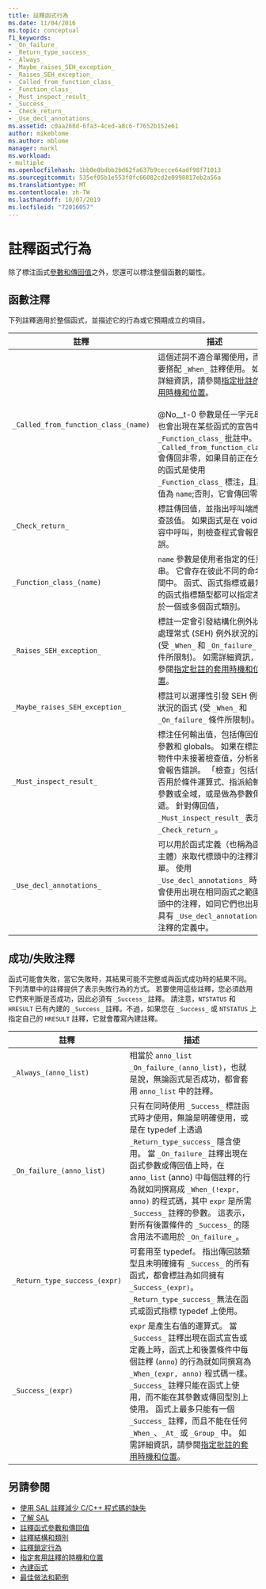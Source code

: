 ```yaml
---
title: 註釋函式行為
ms.date: 11/04/2016
ms.topic: conceptual
f1_keywords:
- _On_failure_
- _Return_type_success_
- _Always_
- _Maybe_raises_SEH_exception_
- _Raises_SEH_exception_
- _Called_from_function_class_
- _Function_class_
- _Must_inspect_result_
- _Success_
- _Check_return_
- _Use_decl_annotations_
ms.assetid: c0aa268d-6fa3-4ced-a8c6-f7652b152e61
author: mikeblome
ms.author: mblome
manager: markl
ms.workload:
- multiple
ms.openlocfilehash: 1bb0e8bdbb2bd62fa637b9cecce64adf98f71013
ms.sourcegitcommit: 535ef05b1e553f0fc66082cd2e0998817eb2a56a
ms.translationtype: MT
ms.contentlocale: zh-TW
ms.lasthandoff: 10/07/2019
ms.locfileid: "72016057"
---
```

# <a name="annotating-function-behavior"></a>註釋函式行為
除了標注函式[參數和傳回值](../code-quality/annotating-function-parameters-and-return-values.md)之外，您還可以標注整個函數的屬性。

## <a name="function-annotations"></a>函數注釋
下列註釋適用於整個函式，並描述它的行為或它預期成立的項目。

|註釋|描述|
|----------------|-----------------|
|`_Called_from_function_class_(name)`|這個述詞不適合單獨使用，而是要搭配 `_When_` 註釋使用。 如需詳細資訊，請參閱[指定批註的套用時機和位置](../code-quality/specifying-when-and-where-an-annotation-applies.md)。<br /><br /> @No__t-0 參數是任一字元串，也會出現在某些函式的宣告中的 `_Function_class_` 批註中。  `_Called_from_function_class_` 會傳回非零，如果目前正在分析的函式是使用 `_Function_class_` 標注，且其值為 `name`;否則，它會傳回零。|
|`_Check_return_`|標註傳回值，並指出呼叫端應檢查該值。 如果函式是在 void 內容中呼叫，則檢查程式會報告錯誤。|
|`_Function_class_(name)`|`name` 參數是使用者指定的任意字串。  它會存在彼此不同的命名空間中。 函式、函式指標或最常見的函式指標類型都可以指定為屬於一個或多個函式類別。|
|`_Raises_SEH_exception_`|標註一定會引發結構化例外狀況處理常式 (SEH) 例外狀況的函式 (受 `_When_` 和 `_On_failure_` 條件所限制)。 如需詳細資訊，請參閱[指定批註的套用時機和位置](../code-quality/specifying-when-and-where-an-annotation-applies.md)。|
|`_Maybe_raises_SEH_exception_`|標註可以選擇性引發 SEH 例外狀況的函式 (受 `_When_` 和 `_On_failure_` 條件所限制)。|
|`_Must_inspect_result_`|標注任何輸出值，包括傳回值、參數和 globals。  如果在標註的物件中未接著檢查值，分析器就會報告錯誤。 「檢查」包括值是否用於條件運算式、指派給輸出參數或全域，或是做為參數傳遞。  針對傳回值，`_Must_inspect_result_` 表示 `_Check_return_`。|
|`_Use_decl_annotations_`|可以用於函式定義（也稱為函式主體）來取代標頭中的注釋清單。  使用 `_Use_decl_annotations_` 時，會使用出現在相同函式之範圍標頭中的注釋，如同它們也出現在具有 `_Use_decl_annotations_` 注釋的定義中。|

## <a name="successfailure-annotations"></a>成功/失敗注釋
函式可能會失敗，當它失敗時，其結果可能不完整或與函式成功時的結果不同。  下列清單中的註釋提供了表示失敗行為的方式。  若要使用這些註釋，您必須啟用它們來判斷是否成功，因此必須有 `_Success_` 註釋。  請注意，`NTSTATUS` 和 `HRESULT` 已有內建的 `_Success_` 註釋。不過，如果您在 `_Success_` 或 `NTSTATUS` 上指定自己的 `HRESULT` 註釋，它就會覆寫內建註釋。

|註釋|描述|
|----------------|-----------------|
|`_Always_(anno_list)`|相當於 `anno_list _On_failure_(anno_list)`，也就是說，無論函式是否成功，都會套用 `anno_list` 中的註釋。|
|`_On_failure_(anno_list)`|只有在同時使用 `_Success_` 標註函式時才使用，無論是明確使用，或是在 typedef 上透過 `_Return_type_success_` 隱含使用。 當 `_On_failure_` 註釋出現在函式參數或傳回值上時，在 `anno_list` (anno) 中每個註釋的行為就如同撰寫成 `_When_(!expr, anno)` 的程式碼，其中 `expr` 是所需 `_Success_` 註釋的參數。 這表示，對所有後置條件的 `_Success_` 的隱含用法不適用於 `_On_failure_`。|
|`_Return_type_success_(expr)`|可套用至 typedef。 指出傳回該類型且未明確擁有 `_Success_` 的所有函式，都會標註為如同擁有 `_Success_(expr)`。 `_Return_type_success_` 無法在函式或函式指標 typedef 上使用。|
|`_Success_(expr)`|`expr` 是產生右值的運算式。 當 `_Success_` 註釋出現在函式宣告或定義上時，函式上和後置條件中每個註釋 (`anno`) 的行為就如同撰寫為 `_When_(expr, anno)` 程式碼一樣。 `_Success_` 註釋只能在函式上使用，而不能在其參數或傳回型別上使用。 函式上最多只能有一個 `_Success_` 註釋，而且不能在任何 `_When_`、`_At_` 或 `_Group_` 中。 如需詳細資訊，請參閱[指定批註的套用時機和位置](../code-quality/specifying-when-and-where-an-annotation-applies.md)。|

## <a name="see-also"></a>另請參閱

- [使用 SAL 註釋減少 C/C++ 程式碼的缺失](../code-quality/using-sal-annotations-to-reduce-c-cpp-code-defects.md)
- [了解 SAL](../code-quality/understanding-sal.md)
- [註釋函式參數和傳回值](../code-quality/annotating-function-parameters-and-return-values.md)
- [註釋結構和類別](../code-quality/annotating-structs-and-classes.md)
- [註釋鎖定行為](../code-quality/annotating-locking-behavior.md)
- [指定套用註釋的時機和位置](../code-quality/specifying-when-and-where-an-annotation-applies.md)
- [內建函式](../code-quality/intrinsic-functions.md)
- [最佳做法和範例](../code-quality/best-practices-and-examples-sal.md)